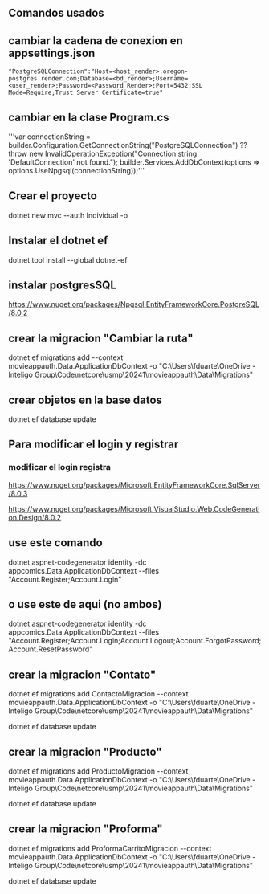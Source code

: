 ## Comandos usados

## cambiar la cadena de conexion en appsettings.json
    "PostgreSQLConnection":"Host=<host_render>.oregon-postgres.render.com;Database=<bd_render>;Username=<user_render>;Password=<Password Render>;Port=5432;SSL Mode=Require;Trust Server Certificate=true"

## cambiar en la clase Program.cs
'''var connectionString = builder.Configuration.GetConnectionString("PostgreSQLConnection") ?? throw new InvalidOperationException("Connection string 'DefaultConnection' not found.");
builder.Services.AddDbContext<ApplicationDbContext>(options =>
    options.UseNpgsql(connectionString));'''


## Crear el proyecto
dotnet new mvc --auth Individual -o <movieappauth>

## Instalar el dotnet ef
dotnet tool install --global dotnet-ef

## instalar postgresSQL
https://www.nuget.org/packages/Npgsql.EntityFrameworkCore.PostgreSQL/8.0.2

## crear la migracion "Cambiar la ruta"
dotnet ef migrations add <CambiarAqui> --context movieappauth.Data.ApplicationDbContext -o "C:\Users\fduarte\OneDrive - Inteligo Group\Code\netcore\usmp\20241\movieappauth\Data\Migrations" 

## crear objetos en la base datos
dotnet ef database update

## Para modificar el login y registrar

### modificar el login registra

https://www.nuget.org/packages/Microsoft.EntityFrameworkCore.SqlServer/8.0.3

https://www.nuget.org/packages/Microsoft.VisualStudio.Web.CodeGeneration.Design/8.0.2

## use este comando
dotnet aspnet-codegenerator identity -dc appcomics.Data.ApplicationDbContext --files "Account.Register;Account.Login"

## o use este de aqui (no ambos)
dotnet aspnet-codegenerator identity -dc appcomics.Data.ApplicationDbContext --files "Account.Register;Account.Login;Account.Logout;Account.ForgotPassword;Account.ResetPassword"


## crear la migracion "Contato"
dotnet ef migrations add ContactoMigracion --context movieappauth.Data.ApplicationDbContext -o "C:\Users\fduarte\OneDrive - Inteligo Group\Code\netcore\usmp\20241\movieappauth\Data\Migrations" 

dotnet ef database update

## crear la migracion "Producto"
dotnet ef migrations add ProductoMigracion --context movieappauth.Data.ApplicationDbContext -o "C:\Users\fduarte\OneDrive - Inteligo Group\Code\netcore\usmp\20241\movieappauth\Data\Migrations" 

dotnet ef database update

## crear la migracion "Proforma"
dotnet ef migrations add ProformaCarritoMigracion --context movieappauth.Data.ApplicationDbContext -o "C:\Users\fduarte\OneDrive - Inteligo Group\Code\netcore\usmp\20241\movieappauth\Data\Migrations" 

dotnet ef database update